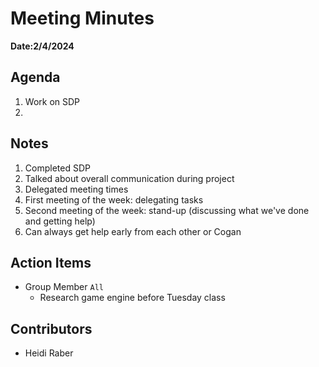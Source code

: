 # Meeting Minutes
**Date:2/4/2024**

## Agenda
1. Work on SDP
2. 

## Notes
1. Completed SDP
2. Talked about overall communication during project
3. Delegated meeting times
4. First meeting of the week: delegating tasks
5. Second meeting of the week: stand-up (discussing what we've done and getting help)
6. Can always get help early from each other or Cogan

## Action Items
* Group Member `All`
    * Research game engine before Tuesday class

## Contributors
* Heidi Raber